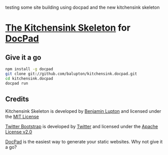 testing some site building using docpad and the new kitchensink skeleton

# [The Kitchensink Skeleton](https://github.com/balupton/kitchensink.docpad) for [DocPad](https://github.com/balupton/docpad)

## Give it a go

``` bash
npm install -g docpad
git clone git://github.com/balupton/kitchensink.docpad.git
cd kitchensink.docpad
docpad run
```

## Credits

Kitchensink Skeleton is developed by [Benjamin Lupton](http://balupton.com) and licensed under the [MIT License](http://creativecommons.org/licenses/MIT/)

[Twitter Bootstrap](http://twitter.github.com/bootstrap/) is developed by [Twitter](https://dev.twitter.com/blog/bootstrap-twitter) and licensed under the [Apache License v2.0](http://www.apache.org/licenses/LICENSE-2.0)

[DocPad](https://github.com/balupton/docpad) is the easiest way to generate your static websites. Why not give it a go?
